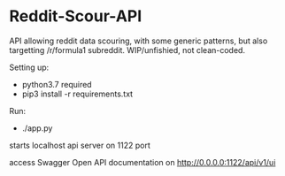 # Reddit-Scour-API

API allowing reddit data scouring, with some generic patterns, but also targetting /r/formula1 subreddit. WIP/unfishied, not clean-coded.

Setting up:
- python3.7 required
- pip3 install -r requirements.txt

Run:
- ./app.py

starts localhost api server on 1122 port

access Swagger Open API documentation on http://0.0.0.0:1122/api/v1/ui